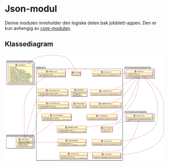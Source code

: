 # Json-modul
Denne modulen inneholder den logiske delen bak jobblett-appen. Den er kun avhengig av [core-modulen](src/main/resources/jobblett/core).

## Klassediagram
![Klassediagram av core-modulen](/jobblett/pictures/classdiagramJson.png)
